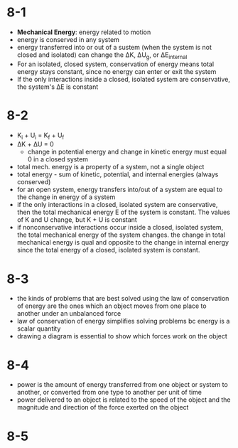 # 8-1
- **Mechanical Energy**: energy related to motion
- energy is conserved in any system
- energy transferred into or out of a sustem (when the system is not closed and isolated) can change the ΔK, ΔU<sub>g</sub>, or ΔE<sub>internal</sub>
- For an isolated, closed system, conservation of energy means total energy stays constant, since no energy can enter or exit the system
- If the only interactions inside a closed, isolated system are conservative, the system's ΔE is constant
# 8-2
- K<sub>i</sub> + U<sub>i</sub> = K<sub>f</sub> + U<sub>f</sub>
- ΔK + ΔU = 0
	- 	change in potential energy and change in kinetic energy must equal 0 in a closed system
- total mech. energy is a property of a system, not a single object
- total energy - sum of kinetic, potential, and internal energies (always conserved)
- for an open system, energy transfers into/out of a system are equal to the change in energy of a system
- if the only interactions in a closed, isolated system are conservative, then the total mechanical energy E of the system is constant. The values of K and U change, but K + U is constant
- if nonconservative interactions occur inside a closed, isolated system, the total mechanical energy of the system changes. the change in total mechanical energy is qual and opposite to the change in internal energy since the total energy of a closed, isolated system is constant.
# 8-3
- the kinds of problems that are best solved using the law of conservation of energy are the ones which an object moves from one place to another under an unbalanced force
- law of conservation of energy simplifies solving problems bc energy is a scalar quantity
- drawing a diagram is essential to show which forces work on the object
# 8-4
- power is the amount of energy transferred from one object or system to another, or converted from one type to another per unit of time
- power delivered to an object is related to the speed of the object and the magnitude and direction of the force exerted on the object 
# 8-5
